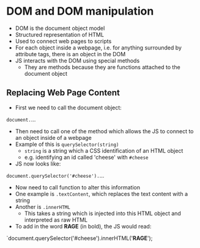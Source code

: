 DOM and DOM manipulation
=======

* DOM is the document object model
* Structured representation of HTML
* Used to connect web pages to scripts
* For each object inside a webpage, i.e. for anything surrounded by attribute tags, there is an object in the DOM
* JS interacts with the DOM using special methods
  * They are methods because they are functions attached to the document object

## Replacing Web Page Content

* First we need to call the document object:

`document.`...

* Then need to call one of the method which allows the JS to connect to an object inside of a webpage
* Example of this is `querySelector(string)`
  * `string` is a string which a CSS identification of an HTML object
  * e.g. identifying an id called 'cheese' with `#cheese`
* JS now looks like:

`document.querySelector('#cheese').`...

* Now need to call function to alter this information
* One example is `.textContent`, which replaces the text content with a string
* Another is `.innerHTML`
  * This takes a string which is injected into this HTML object and interpreted as raw HTML
* To add in the word **RAGE** (in bold), the JS would read:

`document.querySelector('#cheese').innerHTML('<strong>RAGE</strong>');
